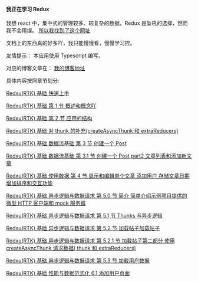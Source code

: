 #### 我正在学习 Redux

我想 react 中，集中式的管理较多、较复杂的数据，Redux 是坠吼的选择，然而我不会用捏。
[所以我找到了这个网址](https://cn.redux.js.org/)

文档上的东西真的好多吖，我只能慢慢看，慢慢学习捏。

友情提示：
本应用使用 Typescript 编写。

对应的博客文章在：
[我的博客地址](https://www.cnblogs.com/nulixuexipython/)

具体内容按照章节划分:

[Redxu(RTK) 基础 快速上手](https://www.cnblogs.com/nulixuexipython/p/17095348.html)

[Redxu(RTK) 基础 第 1 节 概述和概念吖](https://www.cnblogs.com/nulixuexipython/p/17097257.html)

[Redxu(RTK) 基础 第 2 节 应用的结构](https://www.cnblogs.com/nulixuexipython/p/17098231.html)

[Redxu(RTK) 基础 对 thunk 的补充(createAsyncThunk 和 extraReducers)](https://www.cnblogs.com/nulixuexipython/p/17136145.html)

[Redxu(RTK) 基础 数据流基础 第 3 节 创建一个 Post](https://www.cnblogs.com/nulixuexipython/p/17138967.html)

[Redxu(RTK) 基础 数据流基础 第 3.1 节 创建一个 Post part2 文章列表和添加新文章 ](https://www.cnblogs.com/nulixuexipython/p/17142337.html)

[Redxu(RTK) 基础 使用数据 第 4 节 显示和编辑单个文章 添加用户 存储文章日期 增加排序和交互功能](https://www.cnblogs.com/nulixuexipython/p/17146865.html)

[Redxu(RTK) 基础 异步逻辑与数据请求 第 5.0 节 简介 简单介绍示例项目提供的微型 HTTP 客户端和 mock 服务器](https://www.cnblogs.com/nulixuexipython/p/17171875.html)

[Redxu(RTK) 基础 异步逻辑与数据请求 第 5.1 节 Thunks 与异步逻辑](https://www.cnblogs.com/nulixuexipython/p/17165913.html)

[Redxu(RTK) 基础 异步逻辑与数据请求 第 5.2 节 加载帖子加载帖子](https://www.cnblogs.com/nulixuexipython/p/17165911.html)

[Redxu(RTK) 基础 异步逻辑与数据请求 第 5.2.1 节 加载帖子第二部分 使用 createAsyncThunk 请求数据( thunk 和 extraReducers) ](https://www.cnblogs.com/nulixuexipython/p/17188173.html)

[Redxu(RTK) 基础 异步逻辑与数据请求 第 5.3 节 加载用户数据](https://www.cnblogs.com/nulixuexipython/p/17211634.html)

[Redxu(RTK) 基础 性能与数据范式化 6.1 添加用户页面](https://www.cnblogs.com/nulixuexipython/p/17215128.html)

